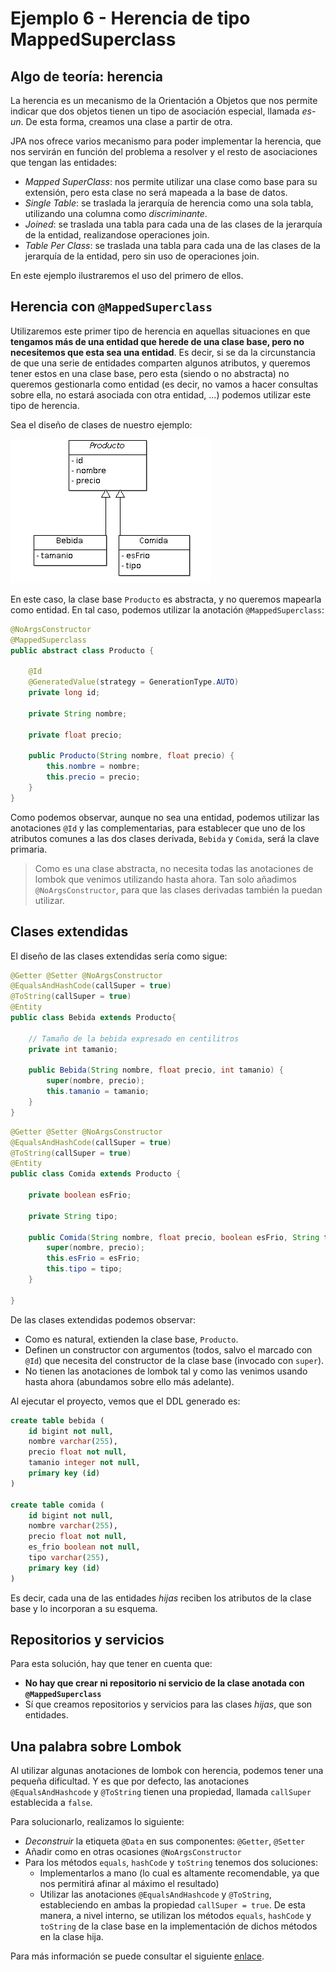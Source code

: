 
# Ejemplo 6 - Herencia de tipo MappedSuperclass

## Algo de teoría: herencia

La herencia es un mecanismo de la Orientación a Objetos que nos permite indicar que dos objetos tienen un tipo de asociación especial, llamada _es-un_. De esta forma, creamos una clase a partir de otra.

JPA nos ofrece varios mecanismo para poder implementar la herencia, que nos servirán en función del problema a resolver y el resto de asociaciones que tengan las entidades:

- _Mapped SuperClass_: nos permite utilizar una clase como base para su extensión, pero esta clase no será mapeada a la base de datos.
- _Single Table_: se traslada la jerarquía de herencia como una sola tabla, utilizando una columna como _discriminante_.
- _Joined_: se traslada una tabla para cada una de las clases de la jerarquía de la entidad, realizandose operaciones join.
- _Table Per Class_: se traslada una tabla para cada una de las clases de la jerarquía de la entidad, pero sin uso de operaciones join.

En este ejemplo ilustraremos el uso del primero de ellos.


## Herencia con `@MappedSuperclass`

Utilizaremos este primer tipo de herencia en aquellas situaciones en que **tengamos más de una entidad que herede de una clase base, pero no necesitemos que esta sea una entidad**. Es decir, si se da la circunstancia de que una serie de entidades comparten algunos atributos, y queremos tener estos en una clase base, pero esta (siendo o no abstracta) no queremos gestionarla como entidad (es decir, no vamos a hacer consultas sobre ella, no estará asociada con otra entidad, ...) podemos utilizar este tipo de herencia.

Sea el diseño de clases de nuestro ejemplo:

![Diagrama de clases](uml.png) 

En este caso, la clase base `Producto` es abstracta, y no queremos mapearla como entidad. En tal caso, podemos utilizar la anotación `@MappedSuperclass`:

```java
@NoArgsConstructor
@MappedSuperclass
public abstract class Producto {
	
	@Id
	@GeneratedValue(strategy = GenerationType.AUTO)
	private long id;
	
	private String nombre;
	
	private float precio;
	
	public Producto(String nombre, float precio) {
		this.nombre = nombre;
		this.precio = precio;
	}
}
```

Como podemos observar, aunque no sea una entidad, podemos utilizar las anotaciones `@Id` y las complementarias, para establecer que uno de los atributos comunes a las dos clases derivada, `Bebida` y `Comida`, será la clave primaria.

> Como es una clase abstracta, no necesita todas las anotaciones de lombok que venimos utilizando hasta ahora. Tan solo añadimos `@NoArgsConstructor`, para que las clases derivadas también la puedan utilizar.

## Clases extendidas

El diseño de las clases extendidas sería como sigue:

```java
@Getter @Setter @NoArgsConstructor
@EqualsAndHashCode(callSuper = true)
@ToString(callSuper = true)
@Entity
public class Bebida extends Producto{

	// Tamaño de la bebida expresado en centilitros
	private int tamanio;

	public Bebida(String nombre, float precio, int tamanio) {
		super(nombre, precio);
		this.tamanio = tamanio;
	}	
}
```

```java
@Getter @Setter @NoArgsConstructor
@EqualsAndHashCode(callSuper = true)
@ToString(callSuper = true)
@Entity
public class Comida extends Producto {
	
	private boolean esFrio;
	
	private String tipo;
	
	public Comida(String nombre, float precio, boolean esFrio, String tipo) {
		super(nombre, precio);
		this.esFrio = esFrio;
		this.tipo = tipo;
	}

}
```

De las clases extendidas podemos observar:

- Como es natural, extienden la clase base, `Producto`.
- Definen un constructor con argumentos (todos, salvo el marcado con `@Id`) que necesita del constructor de la clase base (invocado con `super`).
- No tienen las anotaciones de lombok tal y como las venimos usando hasta ahora (abundamos sobre ello más adelante).

Al ejecutar el proyecto, vemos que el DDL generado es:

```sql
create table bebida (
	id bigint not null, 
	nombre varchar(255), 
	precio float not null, 
	tamanio integer not null, 
	primary key (id)
)

create table comida (
	id bigint not null, 
	nombre varchar(255), 
	precio float not null, 
	es_frio boolean not null, 
	tipo varchar(255), 
	primary key (id)
)

```

Es decir, cada una de las entidades _hijas_ reciben los atributos de la clase base y lo incorporan a su esquema.


## Repositorios y servicios

Para esta solución, hay que tener en cuenta que:

- **No hay que crear ni repositorio ni servicio de la clase anotada con `@MappedSuperclass`**
- Sí que creamos repositorios y servicios para las clases _hijas_, que son entidades.


## Una palabra sobre Lombok

Al utilizar algunas anotaciones de lombok con herencia, podemos tener una pequeña dificultad. Y es que por defecto, las anotaciones `@EqualsAndHashcode` y `@ToString` tienen una propiedad, llamada `callSuper` establecida a `false`.

Para solucionarlo, realizamos lo siguiente:

- _Deconstruir_ la etiqueta `@Data` en sus componentes: `@Getter`, `@Setter`
- Añadir como en otras ocasiones `@NoArgsConstructor`
- Para los métodos `equals`, `hashCode` y `toString` tenemos dos soluciones:
	- Implementarlos a mano (lo cual es altamente recomendable, ya que nos permitirá afinar al máximo el resultado)
	- Utilizar las anotaciones `@EqualsAndHashcode` y `@ToString`, estableciendo en ambas la propiedad `callSuper = true`. De esta manera, a nivel interno, se utilizan los métodos `equals`, `hashCode` y `toString` de la clase base en la implementación de dichos métodos en la clase hija.
	
Para más información se puede consultar el siguiente [enlace](https://projectlombok.org/features/EqualsAndHashCode).